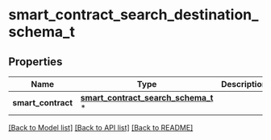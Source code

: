 # smart_contract_search_destination_schema_t

## Properties
Name | Type | Description | Notes
------------ | ------------- | ------------- | -------------
**smart_contract** | [**smart_contract_search_schema_t**](smart_contract_search_schema.md) \* |  | [optional] 

[[Back to Model list]](../README.md#documentation-for-models) [[Back to API list]](../README.md#documentation-for-api-endpoints) [[Back to README]](../README.md)


